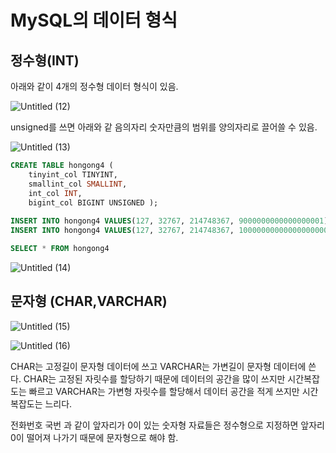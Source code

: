 # MySQL의 데이터 형식
## 정수형(INT)
아래와 같이 4개의 정수형 데이터 형식이 있음.

![Untitled (12)](https://github.com/junhosong0/MySQL/assets/117610783/60d5b130-1d00-41e2-aa1d-e82a2cab093c)

unsigned를 쓰면 아래와 같 음의자리 숫자만큼의 범위를 양의자리로 끌어쓸 수 있음.

![Untitled (13)](https://github.com/junhosong0/MySQL/assets/117610783/95509126-4e74-4a71-a319-de5442e09da1)

```SQL
CREATE TABLE hongong4 (
	tinyint_col TINYINT,
    smallint_col SMALLINT,
    int_col INT,
    bigint_col BIGINT UNSIGNED );
    
INSERT INTO hongong4 VALUES(127, 32767, 214748367, 9000000000000000001);
INSERT INTO hongong4 VALUES(127, 32767, 214748367, 10000000000000000000);

SELECT * FROM hongong4
```
![Untitled (14)](https://github.com/junhosong0/MySQL/assets/117610783/ba3b53d0-db8f-4830-bae8-4711460b151e)


  
## 문자형 (CHAR,VARCHAR)

![Untitled (15)](https://github.com/junhosong0/MySQL/assets/117610783/1f99397c-a64a-4caa-977d-1af9d74d1cc6)

![Untitled (16)](https://github.com/junhosong0/MySQL/assets/117610783/5295aca9-38b2-4e34-8759-1d772f1b79bf)

CHAR는 고정길이 문자형 데이터에 쓰고 VARCHAR는 가변길이 문자형 데이터에 쓴다. CHAR는 고정된 자릿수를 할당하기 때문에 데이터의 공간을 많이 쓰지만 시간복잡도는 빠르고 VARCHAR는 가변형 자릿수를 할당해서 데이터 공간을 적게 쓰지만 시간복잡도는 느리다.

전화번호 국번 과 같이 앞자리가 0이 있는 숫자형 자료들은 정수형으로 지정하면 앞자리 0이 떨어져 나가기 때문에 문자형으로 해야 함.

```SQL
```

```SQL
```

```SQL
```

```SQL
```

```SQL
```

```SQL
```

```SQL
```

```SQL
```

```SQL
```

```SQL
```

```SQL
```

```SQL
```

```SQL
```

```SQL
```

